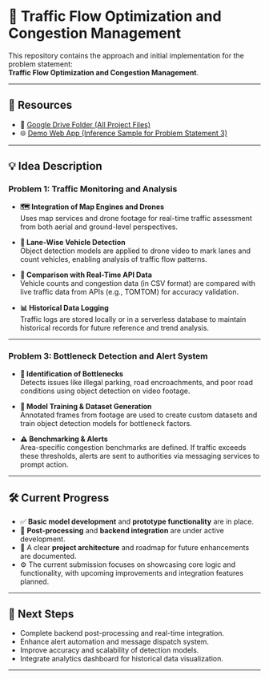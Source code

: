 # 🚦 Traffic Flow Optimization and Congestion Management

This repository contains the approach and initial implementation for the problem statement:  
**Traffic Flow Optimization and Congestion Management**.

---

## 📁 Resources

- 🔗 [Google Drive Folder (All Project Files)](https://drive.google.com/drive/folders/1Bq0R4jyd0E8tjBAPEYKBR3gAbP2ndUX9?usp=sharing)  
- 🌐 [Demo Web App (Inference Sample for Problem Statement 3)](https://detect.roboflow.com/?model=auto-generated-dataset-7-fbays&version=1&api_key=fZJrRNq8wBaLvAXPRPkk)

---

## 💡 Idea Description

### Problem 1: Traffic Monitoring and Analysis

- **🗺️ Integration of Map Engines and Drones**  
  Uses map services and drone footage for real-time traffic assessment from both aerial and ground-level perspectives.

- **🚗 Lane-Wise Vehicle Detection**  
  Object detection models are applied to drone video to mark lanes and count vehicles, enabling analysis of traffic flow patterns.

- **🔄 Comparison with Real-Time API Data**  
  Vehicle counts and congestion data (in CSV format) are compared with live traffic data from APIs (e.g., TOMTOM) for accuracy validation.

- **📊 Historical Data Logging**  
  Traffic logs are stored locally or in a serverless database to maintain historical records for future reference and trend analysis.

---

### Problem 3: Bottleneck Detection and Alert System

- **📍 Identification of Bottlenecks**  
  Detects issues like illegal parking, road encroachments, and poor road conditions using object detection on video footage.

- **🧠 Model Training & Dataset Generation**  
  Annotated frames from footage are used to create custom datasets and train object detection models for bottleneck factors.

- **⚠️ Benchmarking & Alerts**  
  Area-specific congestion benchmarks are defined. If traffic exceeds these thresholds, alerts are sent to authorities via messaging services to prompt action.

---

## 🛠️ Current Progress

- ✅ **Basic model development** and **prototype functionality** are in place.
- 🧩 **Post-processing** and **backend integration** are under active development.
- 📐 A clear **project architecture** and roadmap for future enhancements are documented.
- ⚙️ The current submission focuses on showcasing core logic and functionality, with upcoming improvements and integration features planned.

---

## 🚀 Next Steps

- Complete backend post-processing and real-time integration.
- Enhance alert automation and message dispatch system.
- Improve accuracy and scalability of detection models.
- Integrate analytics dashboard for historical data visualization.

---
